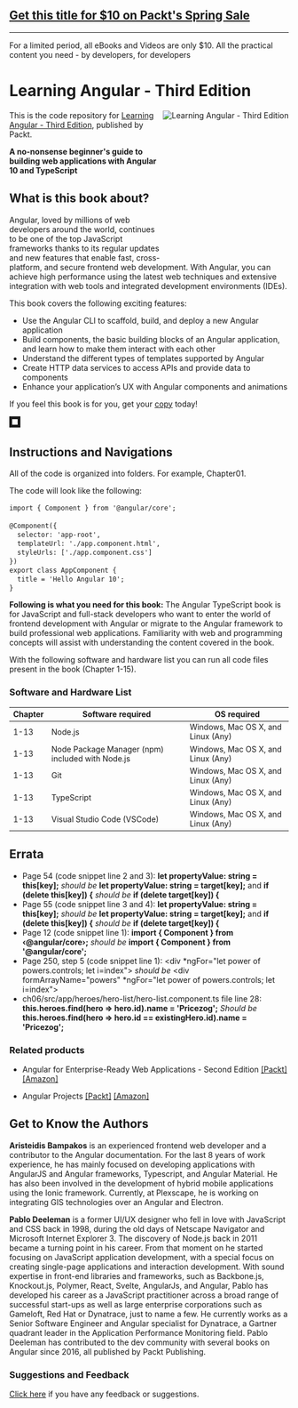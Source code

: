 ## [Get this title for $10 on Packt's Spring Sale](https://www.packt.com/B15534?utm_source=github&utm_medium=packt-github-repo&utm_campaign=spring_10_dollar_2022)
-----
For a limited period, all eBooks and Videos are only $10. All the practical content you need \- by developers, for developers

# Learning Angular - Third Edition

<a href="https://www.packtpub.com/product/learning-angular-10-third-edition/9781839210662?utm_source=github&utm_medium=repository&utm_campaign=9781839210662"><img src="https://github.com/PacktPublishing/Learning-Angular--Third-Edition/raw/master/Book%20Cover%20for%20Learning%20Angular%20-%20Third%20Edition.jpg" alt="Learning Angular - Third Edition" height="256px" align="right"></a>

This is the code repository for [Learning Angular - Third Edition](https://www.packtpub.com/product/learning-angular-10-third-edition/9781839210662?utm_source=github&utm_medium=repository&utm_campaign=9781839210662), published by Packt.

**A no-nonsense beginner's guide to building web applications with Angular 10 and TypeScript**

## What is this book about?
Angular, loved by millions of web developers around the world, continues to be one of the top JavaScript frameworks thanks to its regular updates and new features that enable fast, cross-platform, and secure frontend web development. With Angular, you can achieve high performance using the latest web techniques and extensive integration with web tools and integrated development environments (IDEs).

This book covers the following exciting features: 
* Use the Angular CLI to scaffold, build, and deploy a new Angular application
* Build components, the basic building blocks of an Angular application, and learn how to make them interact with each other
* Understand the different types of templates supported by Angular
* Create HTTP data services to access APIs and provide data to components
* Enhance your application’s UX with Angular components and animations

If you feel this book is for you, get your [copy](https://www.amazon.com/dp/1839210664) today!

<a href="https://www.packtpub.com/?utm_source=github&utm_medium=banner&utm_campaign=GitHubBanner"><img src="https://raw.githubusercontent.com/PacktPublishing/GitHub/master/GitHub.png" 
alt="https://www.packtpub.com/" border="5" /></a>


## Instructions and Navigations
All of the code is organized into folders. For example, Chapter01.

The code will look like the following:
```
import { Component } from '@angular/core';

@Component({
  selector: 'app-root',
  templateUrl: './app.component.html',
  styleUrls: ['./app.component.css']
})
export class AppComponent {
  title = 'Hello Angular 10';
}

```

**Following is what you need for this book:**
The Angular TypeScript book is for JavaScript and full-stack developers who want to enter the world of frontend development with Angular or migrate to the Angular framework to build professional web applications. Familiarity with web and programming concepts will assist with understanding the content covered in the book.

With the following software and hardware list you can run all code files present in the book (Chapter 1-15).

### Software and Hardware List

| Chapter  | Software required                                 | OS required                        |
| -------- | ------------------------------------------------- | -----------------------------------|
| 1-13     | Node.js                                           | Windows, Mac OS X, and Linux (Any) |
| 1-13     | Node Package Manager (npm) included with Node.js  | Windows, Mac OS X, and Linux (Any) |
| 1-13     | Git                                               | Windows, Mac OS X, and Linux (Any) |
| 1-13     | TypeScript                                        | Windows, Mac OS X, and Linux (Any) |
| 1-13     | Visual Studio Code (VSCode)                       | Windows, Mac OS X, and Linux (Any) |


## Errata
* Page 54 (code snippet line 2 and 3): **let propertyValue: string = this[key];** _should be_ **let propertyValue: string = target[key];** and **if (delete this[key]) {** _should be_ **if (delete target[key]) {**
* Page 55 (code snippet line 3 and 4): **let propertyValue: string = this[key];** _should be_ **let propertyValue: string = target[key];** and **if (delete this[key]) {** _should be_ **if (delete target[key]) {**
* Page 12 (code snippet line 1): **import { Component } from ‹@angular/core›;** _should be_ **import { Component } from '@angular/core';** 
* Page 250, step 5 (code snippet line 1): <div *ngFor="let power of powers.controls; let i=index"> _should be_ <div formArrayName="powers" *ngFor="let power of powers.controls; let i=index">
* ch06/src/app/heroes/hero-list/hero-list.component.ts file line 28: **this.heroes.find(hero => hero.id).name = 'Pricezog';** _Should be_ **this.heroes.find(hero => hero.id == existingHero.id).name = 'Pricezog';**

### Related products <Other books you may enjoy>
* Angular for Enterprise-Ready Web Applications - Second Edition [[Packt]](https://www.packtpub.com/product/angular-for-enterprise-ready-web-applications-second-edition/9781838648800?utm_source=github&utm_medium=repository&utm_campaign=9781838648800) [[Amazon]](https://www.amazon.com/dp/1838648801)

* Angular Projects [[Packt]](https://www.packtpub.com/product/angular-projects/9781838559359?utm_source=github&utm_medium=repository&utm_campaign=9781838559359) [[Amazon]](https://www.amazon.com/dp/1838559353)

## Get to Know the Authors
**Aristeidis Bampakos**
is an experienced frontend web developer and a contributor to the Angular documentation. For the last 8 years of work experience, he has mainly focused on developing applications with AngularJS and Angular frameworks, Typescript, and Angular Material. He has also been involved in the development of hybrid mobile applications using the Ionic framework. Currently, at Plexscape, he is working on integrating GIS technologies over an Angular and Electron.

**Pablo Deeleman**
is a former UI/UX designer who fell in love with JavaScript and CSS back in 1998, during the old days of Netscape Navigator and Microsoft Internet Explorer 3. The discovery of Node.js back in 2011 became a turning point in his career. From that moment on he started focusing on JavaScript application development, with a special focus on creating single-page applications and interaction development. With sound expertise in front-end libraries and frameworks, such as Backbone.js, Knockout.js, Polymer, React, Svelte, AngularJs, and Angular, Pablo has developed his career as a JavaScript practitioner across a broad range of successful start-ups as well as large enterprise corporations such as Gameloft, Red Hat or Dynatrace, just to name a few. He currently works as a Senior Software Engineer and Angular specialist for Dynatrace, a Gartner quadrant leader in the Application Performance Monitoring field. Pablo Deeleman has contributed to the dev community with several books on Angular since 2016, all published by Packt Publishing.


### Suggestions and Feedback
[Click here](https://docs.google.com/forms/d/e/1FAIpQLSdy7dATC6QmEL81FIUuymZ0Wy9vH1jHkvpY57OiMeKGqib_Ow/viewform) if you have any feedback or suggestions.

